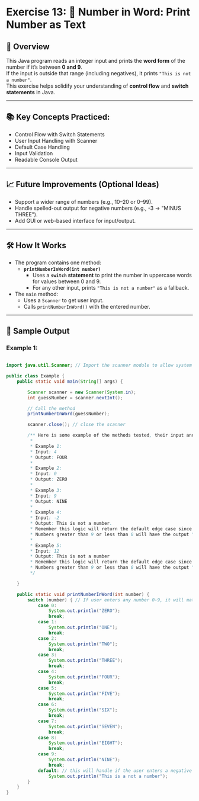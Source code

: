 # Exercise 13: 🔢 Number in Word: Print Number as Text

## 📝 Overview

This Java program reads an integer input and prints the **word form** of the number if it’s between **0 and 9**.  
If the input is outside that range (including negatives), it prints `"This is not a number"`.  
This exercise helps solidify your understanding of **control flow** and **switch statements** in Java.

---

## 📚 Key Concepts Practiced:
- Control Flow with Switch Statements
- User Input Handling with Scanner
- Default Case Handling
- Input Validation
- Readable Console Output

---

## 📈 Future Improvements (Optional Ideas)
- Support a wider range of numbers (e.g., 10–20 or 0–99).
- Handle spelled-out output for negative numbers (e.g., -3 → "MINUS THREE").
- Add GUI or web-based interface for input/output.

---

## 🛠️ How It Works

- The program contains one method:
    - **`printNumberInWord(int number)`**
        - Uses a **`switch` statement** to print the number in uppercase words for values between 0 and 9.
        - For any other input, prints `"This is not a number"` as a fallback.
- The `main` method:
    - Uses a `Scanner` to get user input.
    - Calls `printNumberInWord()` with the entered number.

---

## 🚀 Sample Output

### Example 1:
```java

import java.util.Scanner; // Import the scanner module to allow system input.

public class Example {
    public static void main(String[] args) {

        Scanner scanner = new Scanner(System.in);
        int guessNumber = scanner.nextInt();

        // Call the method
        printNumberInWord(guessNumber);

        scanner.close(); // close the scanner

        /** Here is some example of the methods tested, their input and output:
         *
         * Example 1:
         * Input: 4
         * Output: FOUR
         *
         * Example 2:
         * Input: 0
         * Output: ZERO
         *
         * Example 3:
         * Input: 9
         * Output: NINE
         *
         * Example 4:
         * Input: -2
         * Output: This is not a number.
         * Remember this logic will return the default edge case since we are looking for numbers 0-9.
         * Numbers greater than 9 or less than 0 will have the output "This is a not a number".
         *
         * Example 5:
         * Input: 12
         * Output: This is not a number
         * Remember this logic will return the default edge case since we are looking for numbers 0-9.
         * Numbers greater than 9 or less than 0 will have the output "This is a not a number".
         */

    }

    public static void printNumberInWord(int number) {
        switch (number) { // If user enters any number 0-9, it will match it with a fully spelled on number.
            case 0:
                System.out.println("ZERO");
                break;
            case 1:
                System.out.println("ONE");
                break;
            case 2:
                System.out.println("TWO");
                break;
            case 3:
                System.out.println("THREE");
                break;
            case 4:
                System.out.println("FOUR");
                break;
            case 5:
                System.out.println("FIVE");
                break;
            case 6:
                System.out.println("SIX");
                break;
            case 7:
                System.out.println("SEVEN");
                break;
            case 8:
                System.out.println("EIGHT");
                break;
            case 9:
                System.out.println("NINE");
                break;
            default: // this will handle if the user enters a negative # or a # not in the range of 0-9
                System.out.println("This is a not a number");
        }
    }
}

